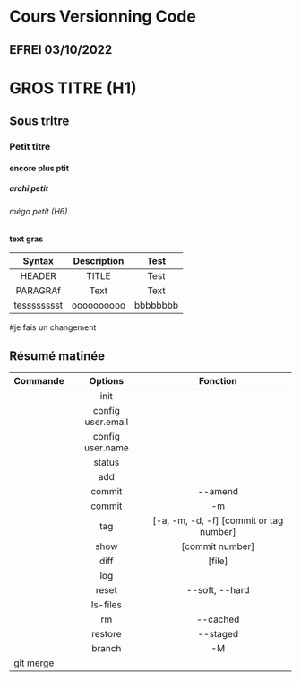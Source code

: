# Cours Versionning Code 
## EFREI 03/10/2022



# GROS TITRE (H1)
## Sous tritre
### Petit titre 
#### encore plus ptit
##### archi petit 
###### méga petit (H6)

**text gras**

| Syntax | Description | Test |
|:------: | :---------: | :----:|
| HEADER  |    TITLE    | Test |
| PARAGRAf |    Text    | Text |
| tesssssssst | oooooooooo | bbbbbbbb |


#je fais un changement 
## Résumé matinée

| Commande | Options | Fonction |
| :------ | :-----: | :------: |
| | init | | Initialiser un projet Git |
| | config user.email | | Définir l'e-mail de l'utilisateur courant pour Git |
| | config user.name | | Définir le nom de l'utilisateur courant pour Git |
| | status | | Afficher le statut actuel de la branche courante |
| | add | | "Stage" un ou plusieurs fichiers |
| | commit | --amend | Modifier le message du dernier commit |
| | commit | -m | Ajouter un message au commit en ligne de commande |
| | tag | [-a, -m, -d, -f] [commit or tag number] | Ajouter, supprimer ou déplacer un tag sur un commit donné |
| | show | [commit number] | Afficher les informations relatives à un commit donné |
| | diff | [file] | Afficher les changements entre maintenant et le dernier commit sur un ou tous les fichiers |
| | log | | Afficher la liste des commits sur la branche actuelle |
| | reset | --soft, --hard | Revenir à un état précédent de notre code projet |
| | ls-files | | Liste les fichiers suivis par Git |
| | rm | --cached | | Retirer un ou plusieurs fichiers de l'historique de suivi de Git |
| | restore | --staged | | Unstage un ou plusieurs fichiers |
| | branch | -M | Créer ou renommer une branche de travail |
| git merge |